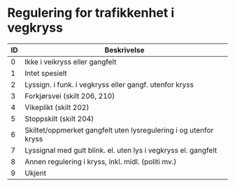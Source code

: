 # Regulering for trafikkenhet i vegkryss

| ID | Beskrivelse                                                      |
|----|------------------------------------------------------------------|
| 0  | Ikke i veikryss eller gangfelt                                   |
| 1  | Intet spesielt                                                   |
| 2  | Lyssign. i funk. i vegkryss eller gangf. utenfor kryss           |
| 3  | Forkjørsvei (skilt 206, 210)                                     |
| 4  | Vikeplikt (skilt 202)                                            |
| 5  | Stoppskilt (skilt 204)                                           |
| 6  | Skiltet/oppmerket gangfelt uten lysregulering i og utenfor kryss |
| 7  | Lyssignal med gult blink. el. uten lys i vegkryss el. gangfelt   |
| 8  | Annen regulering i kryss, inkl. midl. (politi mv.)               |
| 9  | Ukjent                                                           |

